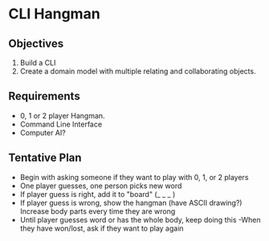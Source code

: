 # CLI Hangman

## Objectives

1. Build a CLI
2. Create a domain model with multiple relating and collaborating objects.

## Requirements
  - 0, 1 or 2 player Hangman.
  - Command Line Interface
  - Computer AI?

## Tentative Plan
 - Begin with asking someone if they want to play with 0, 1, or 2 players
 - One player guesses, one person picks new word
 - If player guess is right, add it to "board" (_ _ _ )
 - If player guess is wrong, show the hangman (have ASCII drawing?) Increase body parts every time they are wrong
 - Until player guesses word or has the whole body, keep doing this
  -When they have won/lost, ask if they want to play again
